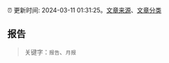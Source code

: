 :alarm_clock: 更新时间: 2024-03-11 01:31:25。[文章来源](/README.md)、[文章分类](/TAGS.md)

## 报告


> 关键字：`报告`、`月报`



